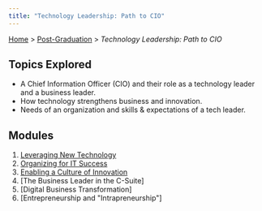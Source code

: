 ```yaml
---
title: "Technology Leadership: Path to CIO"
---
```


[Home](../../index.md) > [Post-Graduation](../index.md) > _Technology Leadership: Path to CIO_

## Topics Explored

- A Chief Information Officer (CIO) and their role as a technology leader and a business leader.
- How technology strengthens business and innovation.
- Needs of an organization and skills & expectations of a tech leader.

## Modules

1. [Leveraging New Technology](Module-1/index.md)
2. [Organizing for IT Success](Module-2/index.md)
3. [Enabling a Culture of Innovation](Module-3/index.md)
4. [The Business Leader in the C-Suite]
5. [Digital Business Transformation]
6. [Entrepreneurship and "Intrapreneurship"]
